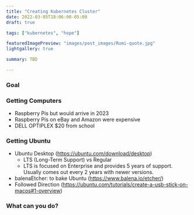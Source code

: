 ```yaml
---
title: "Creating Kubernetes Cluster"
date: 2022-03-05T18:06:00-05:00
draft: true

tags: ["kubernetes", "hope"]

featuredImagePreview: "images/post_images/Rumi-quote.jpg"
lightgallery: true

summary: TBD  

---
```


### Goal

### Getting Computers
- Raspberry Pis but would arrive in 2023
- Raspberry Pis on eBay and Amazon were expensive
- DELL OPTIPLEX $20 from school

### Getting Ubuntu
- Ubuntu Desktop (https://ubuntu.com/download/desktop)
    - LTS (Long-Term Support) vs Regular
    - LTS is focused on Enterprise and provides 5 years of support. Usually comes out every 2 years with newer versions. 
- balenaEtcher: to bake Ubuntu (https://www.balena.io/etcher/)
- Followed Direction (https://ubuntu.com/tutorials/create-a-usb-stick-on-macos#1-overview)


### What can you do?


###  





[^1]: _sub-par_ in my family meant receiving lower grades than expected; like a B or lower. :blush:
